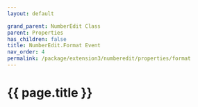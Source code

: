 ```yaml
---
layout: default

grand_parent: NumberEdit Class
parent: Properties
has_children: false
title: NumberEdit.Format Event
nav_order: 4
permalink: /package/extension3/numberedit/properties/format
---
```

# {{ page.title }}
